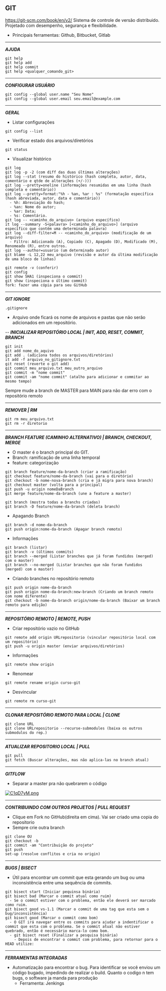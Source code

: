 ## GIT
https://git-scm.com/book/en/v2/
Sistema de controle de versão distribuido. Projetado com desempenho, segurança e flexibilidade.

- Principais ferramentas: Github, Bitbucket, Gitlab

---
***AJUDA***
```
git help
git help add
git help commit
git help <qualquer_comando_git>
```

---
***CONFIGURAR USUÁRIO***
```
git config --global user.name "Seu Nome"
git config --global user.email seu.email@example.com
```

---
***GERAL***

- Listar configurações
```
git config --list
```
- Verificar estado dos arquivos/diretórios
```
git status
```
- Visualizar histórico
```
git log
git log -p -2 (com diff das duas últimas alterações)
git log --stat (resumo do histórico (hash completa, autor, data, comentário e qtde de alterações (+/-)))
git log --pretty=oneline (informações resumidas em uma linha (hash completa e comentário))
git log --pretty=format:"%h - %an, %ar : %s" (formatação específica (hash abreviada, autor, data e comentário))
  - %h: Abreviação do hash;
  - %an: Nome do autor;
  - %ar: Data;
  - %s: Comentário.
git log -- <caminho_do_arquivo> (arquivo específico)
it log --summary -S<palavra> [<caminho_do_arquivo>] (arquivo específico que contêm uma determinada palavra)
git log --diff-filter=M -- <caminho_do_arquivo> (modificação de um arquivo)
  - Filtro: Adicionado (A), Copiado (C), Apagado (D), Modificado (M), Renomeado (R), entre outros.
git log --author=usuario (um determinado autor)
git blame -L 12,22 meu_arquivo (revisão e autor da última modificação de uma bloco de linhas)

```
```
git remote -v (conferir)
git config
git show SHA1 (inspeciona o commit)
git show (inspeciona o último commit)
fork: fazer uma cópia para seu GitHub
```
---
***GIT IGNORE***
```
.gitignore 
```
- Arquivo onde ficará os nome de arquivos e pastas que não serão adicionados em um repositório.

--
***INICIALIZAR REPOSITÓRIO LOCAL | INIT, ADD, RESET, COMMIT, BRANCH***
```
git init
git add nome_do_aquivo 
git add . (adiciona todos os arquivos/diretórios)
it add -f arquivo_no_gitignore.txt
git reset (reverte o git add)
git commit meu_arquivo.txt meu_outro_arquivo
git commit -m "nome commit"
git commit -am "nome commit" (atalho para adicionar e commitar ao mesmo tempo)
```
Sempre mude a branch de MASTER para MAIN para não dar erro com o repositório remoto

---
***REMOVER | RM***
```
git rm meu_arquivo.txt
git rm -r diretorio
```

---
***BRANCH FEATURE (CAMINHO ALTERNATIVO) | BRANCH, CHECKOUT, MERGE***
- O master é o branch principal do GIT.
- Branch: ramificação de uma linha temporal
- feature: categorização
```
git branch feature/nome-da-branch (criar a ramificação)
git checkout feature/nome-da-branch (vai para o diretório)
git checkout -b nome-nova-branch (cria e já migra para nova branch)
git checkout master (volta para a principal)
git push -u origin nomeDaBranch 
git merge feature/nome-da-branch (une a feature a master)

git branch (mostra todas a branchs criadas)
git branch -D feature/nome-da-branch (deleta branch)
```
- Apagando Branch
```
git branch -d nome-da-branch
git push origin:nome-da-branch (Apagar branch remoto)
```
- Informações
```
git branch (listar)
git branch -v (últimos commits)
git branch --merged (Listar branches que já foram fundidos (merged) com o master)
git branch --no-merged (Listar branches que não foram fundidos (merged) com o master)
```
- Criando branches no repositório remoto
```
git push origin nome-da-branch
git push origin nome-da-branch:new-branch (Criando um branch remoto com nome diferente)
git checkout -b nome-da-branch origin/nome-da-branch (Baixar um branch remoto para edição)
```

---
***REPOSITÓRIO REMOTO | REMOTE, PUSH***

- Criar repositório vazio no GitHub
```
git remote add origin URLrepositorio (vincular repositório local com um repositório)
git push -u origin master (enviar arquivos/diretórios)
```
- Informações
```
git remote show origin
```
- Renomear
```
git remote rename origin curso-git
```
- Desvincular
```
git remote rm curso-git
```

---
***CLONAR REPOSITÓRIO REMOTO PARA LOCAL | CLONE***
```
git clone URL
git clone URLrepositorio --recurse-submodules (baixa os outros submodulos do rep.)
```

---
***ATUALIZAR REPOSITORIO LOCAL | PULL***
```
git pull 
git fetch (Buscar alterações, mas não aplica-las no branch atual)
```

---
***GITFLOW***

- Separar a master pra não quebrarem o código

[![C1qD7yM.png](https://i.imgur.com/C1qD7yM.png)](https://imgur.com/C1qD7yM)

---
***CONTRIBUINDO COM OUTROS PROJETOS | PULL REQUEST***

- Clique em Fork no GitHub(direita em cima). Vai ser criado uma copia do repositorio
- Sempre crie outra branch
```
git clone OU
git checkout -b 
git commit -am "Contribuição do projeto"
git push
set-up (resolve conflitos e cria no origin)
```

---
***BUGS | BISECT***
- Útil para encontrar um commit que esta gerando um bug ou uma inconsistência entre uma sequência de commits.
```
git bisect start (Iniciar pequinsa binária)
git bisect bad (Marcar o commit atual como ruim)
  - Se o commit estiver com o problema, então ele deverá ser marcado como ruim.
git bisect good vs-1.1 (Marcar o commit de uma tag que esta sem o bug/inconsistência)
git bisect good (Marcar o commit como bom)
  - O GIT irá navegar entre os commits para ajudar a indentificar o commit que esta com o problema. Se o commit atual não estiver quebrado, então é necessário marca-lo como bom.
  - git bisect reset (Finalizar a pesquisa binária)
    - Depois de encontrar o commit com problema, para retornar para o HEAD utilize:
```

---
***FERRAMENTAS INTEGRADAS***

- Automatização para encontrar o bug. Para identificar se você enviou um código bugado, impedindo de realizar o build. Quanto o codigo n tem bugs, o software ja manda para produção
  - Ferramenta: Jenkings
